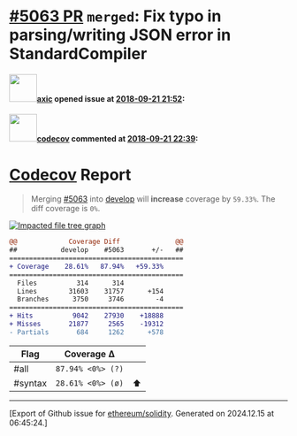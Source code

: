 # [\#5063 PR](https://github.com/ethereum/solidity/pull/5063) `merged`: Fix typo in parsing/writing JSON error in StandardCompiler

#### <img src="https://avatars.githubusercontent.com/u/20340?v=4" width="50">[axic](https://github.com/axic) opened issue at [2018-09-21 21:52](https://github.com/ethereum/solidity/pull/5063):



#### <img src="https://avatars.githubusercontent.com/in/254?v=4" width="50">[codecov](https://github.com/apps/codecov) commented at [2018-09-21 22:39](https://github.com/ethereum/solidity/pull/5063#issuecomment-423689238):

# [Codecov](https://codecov.io/gh/ethereum/solidity/pull/5063?src=pr&el=h1) Report
> Merging [#5063](https://codecov.io/gh/ethereum/solidity/pull/5063?src=pr&el=desc) into [develop](https://codecov.io/gh/ethereum/solidity/commit/5dd3ee2d9657f18b9b2797755e1216b93b67316c?src=pr&el=desc) will **increase** coverage by `59.33%`.
> The diff coverage is `0%`.

[![Impacted file tree graph](https://codecov.io/gh/ethereum/solidity/pull/5063/graphs/tree.svg?width=650&token=87PGzVEwU0&height=150&src=pr)](https://codecov.io/gh/ethereum/solidity/pull/5063?src=pr&el=tree)

```diff
@@             Coverage Diff              @@
##           develop    #5063       +/-   ##
============================================
+ Coverage    28.61%   87.94%   +59.33%     
============================================
  Files          314      314               
  Lines        31603    31757      +154     
  Branches      3750     3746        -4     
============================================
+ Hits          9042    27930    +18888     
+ Misses       21877     2565    -19312     
- Partials       684     1262      +578
```

| Flag | Coverage Δ | |
|---|---|---|
| #all | `87.94% <0%> (?)` | |
| #syntax | `28.61% <0%> (ø)` | :arrow_up: |


-------------------------------------------------------------------------------



[Export of Github issue for [ethereum/solidity](https://github.com/ethereum/solidity). Generated on 2024.12.15 at 06:45:24.]
